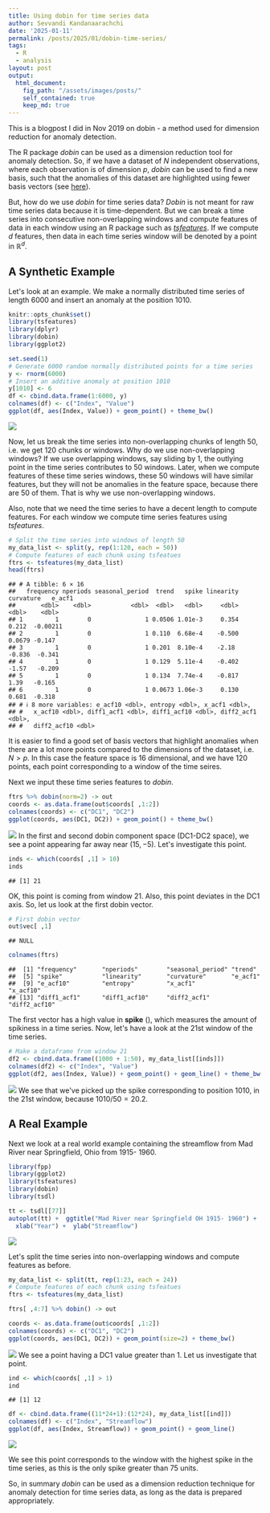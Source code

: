 ```yaml
---
title: Using dobin for time series data
author: Sevvandi Kandanaarachchi
date: '2025-01-11'
permalink: /posts/2025/01/dobin-time-series/
tags:
  - R
  - analysis
layout: post
output: 
  html_document:
    fig_path: "/assets/images/posts/"
    self_contained: true
    keep_md: true
---
```


This is a blogpost I did in Nov 2019 on dobin -  a method used for dimension reduction for anomaly detection. 

The R package *dobin* can be used as a dimension reduction tool for anomaly detection. So, if we have a dataset of $N$ independent observations,  where each observation is of dimension $p$, *dobin* can be used to find a new basis, such that the anomalies of this dataset are highlighted using fewer basis vectors (see [here](https://sevvandi.github.io/dobin/index.html)). 

But, how do we use *dobin* for time series data? *Dobin* is not meant for  raw time series data because it is time-dependent. But we can break a time series into consecutive non-overlapping windows and compute features of data in each window using an R package such as [*tsfeatures*](https://pkg.robjhyndman.com/tsfeatures/). If we compute $d$  features, then data in each time series window will be denoted by a point in $\mathbb{R}^d$. 

## A Synthetic Example
Let's look at an example. We make a normally distributed time series of length $6000$ and  insert an anomaly at the position $1010$.


```r
knitr::opts_chunk$set()
library(tsfeatures)
library(dplyr)
library(dobin)
library(ggplot2)

set.seed(1)
# Generate 6000 random normally distributed points for a time series
y <- rnorm(6000)
# Insert an additive anomaly at position 1010
y[1010] <- 6
df <- cbind.data.frame(1:6000, y)
colnames(df) <- c("Index", "Value")
ggplot(df, aes(Index, Value)) + geom_point() + theme_bw()
```

![](/assets/images/posts/2019-11-06-Dobin-for-time-series_files/figure-html/setup-1.png)<!-- -->

Now, let us break the time series into non-overlapping chunks of length $50$, i.e. we get $120$ chunks or windows. Why do we use non-overlapping windows? If we use overlapping windows, say sliding by $1$, the outlying point in the time series contributes to $50$ windows. Later, when we compute features of these time series windows, these $50$ windows will have similar features, but they will not be anomalies in the feature space, because there are $50$ of them. That is why we use non-overlapping windows. 


Also, note that we need the time series to have a decent length to compute features.  For each window we compute time series features using *tsfeatures*.


```r
# Split the time series into windows of length 50
my_data_list <- split(y, rep(1:120, each = 50))
# Compute features of each chunk using tsfeatues
ftrs <- tsfeatures(my_data_list)
head(ftrs)
```

```
## # A tibble: 6 × 16
##   frequency nperiods seasonal_period  trend   spike linearity curvature   e_acf1
##       <dbl>    <dbl>           <dbl>  <dbl>   <dbl>     <dbl>     <dbl>    <dbl>
## 1         1        0               1 0.0506 1.01e-3     0.354    0.212  -0.00211
## 2         1        0               1 0.110  6.68e-4    -0.500    0.0679 -0.147  
## 3         1        0               1 0.201  8.10e-4    -2.18    -0.836  -0.341  
## 4         1        0               1 0.129  5.11e-4    -0.402   -1.57   -0.209  
## 5         1        0               1 0.134  7.74e-4    -0.817    1.39   -0.165  
## 6         1        0               1 0.0673 1.06e-3     0.130    0.681  -0.318  
## # ℹ 8 more variables: e_acf10 <dbl>, entropy <dbl>, x_acf1 <dbl>,
## #   x_acf10 <dbl>, diff1_acf1 <dbl>, diff1_acf10 <dbl>, diff2_acf1 <dbl>,
## #   diff2_acf10 <dbl>
```
It is easier to find a good set of basis vectors that highlight anomalies when there are a lot more points compared to the dimensions of the dataset, i.e. $N > p$. In this case the feature space is $16$ dimensional, and we have $120$ points, each point corresponding to a window of the time seires. 

Next we input these time series features to *dobin*. 

```r
ftrs %>% dobin(norm=2) -> out
coords <- as.data.frame(out$coords[ ,1:2])
colnames(coords) <- c("DC1", "DC2")
ggplot(coords, aes(DC1, DC2)) + geom_point() + theme_bw()
```

![](2019-11-06-Dobin-for-time-series_files/figure-html/dobin-1.png)<!-- -->
In the first and second dobin component space (DC1-DC2 space), we see a point appearing far away near $(15, -5)$. Let's investigate this point.


```r
inds <- which(coords[ ,1] > 10)
inds
```

```
## [1] 21
```
OK, this point is coming from window 21.  Also, this point deviates in the DC1 axis. So, let us look at the first dobin vector. 

```r
# First dobin vector
out$vec[ ,1]
```

```
## NULL
```

```r
colnames(ftrs)
```

```
##  [1] "frequency"       "nperiods"        "seasonal_period" "trend"          
##  [5] "spike"           "linearity"       "curvature"       "e_acf1"         
##  [9] "e_acf10"         "entropy"         "x_acf1"          "x_acf10"        
## [13] "diff1_acf1"      "diff1_acf10"     "diff2_acf1"      "diff2_acf10"
```
The first vector has a high value in **spike** (), which measures the amount of spikiness in a time series. Now, let's have a look at the 21st window of the time series. 


```r
# Make a dataframe from window 21
df2 <- cbind.data.frame((1000 + 1:50), my_data_list[[inds]])
colnames(df2) <- c("Index", "Value")
ggplot(df2, aes(Index, Value)) + geom_point() + geom_line() + theme_bw()
```

![](/assets/images/posts/2019-11-06-Dobin-for-time-series_files/figure-html/analysis3-1.png)<!-- -->
We see that we've picked up the spike corresponding to position $1010$, in the 21st window, because $1010/50 = 20.2$.


## A Real Example
Next we look at a real world example containing the streamflow from Mad River near Springfield, Ohio from 1915- 1960.


```r
library(fpp)
library(ggplot2)
library(tsfeatures)
library(dobin)
library(tsdl)

tt <- tsdl[[77]]
autoplot(tt) +  ggtitle("Mad River near Springfield OH 1915- 1960") +
  xlab("Year") +  ylab("Streamflow")
```

![](/assets/images/posts/2019-11-06-Dobin-for-time-series_files/figure-html/realEx-1.png)<!-- -->

Let's split the time series into non-overlapping windows and compute features as before. 

```r
my_data_list <- split(tt, rep(1:23, each = 24))
# Compute features of each chunk using tsfeatues
ftrs <- tsfeatures(my_data_list)

ftrs[ ,4:7] %>% dobin() -> out

coords <- as.data.frame(out$coords[ ,1:2])
colnames(coords) <- c("DC1", "DC2")
ggplot(coords, aes(DC1, DC2)) + geom_point(size=2) + theme_bw()
```

![](/assets/images/posts/2019-11-06-Dobin-for-time-series_files/figure-html/feat2-1.png)<!-- -->
We see a point having a DC1 value greater than 1. Let us investigate that point. 



```r
ind <- which(coords[ ,1] > 1)
ind
```

```
## [1] 12
```

```r
df <- cbind.data.frame((11*24+1):(12*24), my_data_list[[ind]])
colnames(df) <- c("Index", "Streamflow")
ggplot(df, aes(Index, Streamflow)) + geom_point() + geom_line()
```

![](2019-11-06-Dobin-for-time-series_files/figure-html/dobin2-1.png)<!-- -->

We see this point corresponds to the window with the highest spike in the time series, as this is the only spike greater than 75 units. 


So, in summary *dobin* can be used as a dimension reduction technique for anomaly detection for time series data,  as long as the data is prepared appropriately. 
